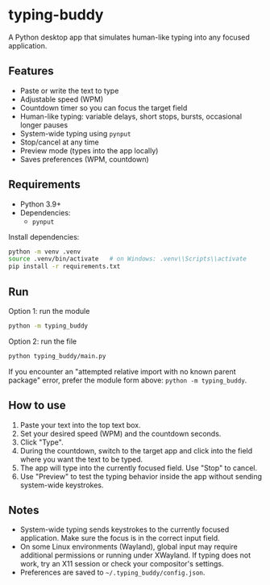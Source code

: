# typing-buddy

A Python desktop app that simulates human-like typing into any focused application.

## Features
- Paste or write the text to type
- Adjustable speed (WPM)
- Countdown timer so you can focus the target field
- Human-like typing: variable delays, short stops, bursts, occasional longer pauses
- System-wide typing using `pynput`
- Stop/cancel at any time
- Preview mode (types into the app locally)
- Saves preferences (WPM, countdown)

## Requirements
- Python 3.9+
- Dependencies:
  - `pynput`

Install dependencies:

```bash
python -m venv .venv
source .venv/bin/activate   # on Windows: .venv\\Scripts\\activate
pip install -r requirements.txt
```

## Run

Option 1: run the module

```bash
python -m typing_buddy
```

Option 2: run the file

```bash
python typing_buddy/main.py
```

If you encounter an "attempted relative import with no known parent package" error, prefer the module form above: `python -m typing_buddy`.

## How to use
1. Paste your text into the top text box.
2. Set your desired speed (WPM) and the countdown seconds.
3. Click "Type".
4. During the countdown, switch to the target app and click into the field where you want the text to be typed.
5. The app will type into the currently focused field. Use "Stop" to cancel.
6. Use "Preview" to test the typing behavior inside the app without sending system-wide keystrokes.

## Notes
- System-wide typing sends keystrokes to the currently focused application. Make sure the focus is in the correct input field.
- On some Linux environments (Wayland), global input may require additional permissions or running under XWayland. If typing does not work, try an X11 session or check your compositor's settings.
- Preferences are saved to `~/.typing_buddy/config.json`.
